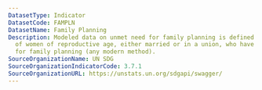 ```yaml
---
DatasetType: Indicator
DatasetCode: FAMPLN
DatasetName: Family Planning
Description: Modeled data on unmet need for family planning is defined as the percentage
  of women of reproductive age, either married or in a union, who have an unmet need
  for family planning (any modern method).
SourceOrganizationName: UN SDG
SourceOrganizationIndicatorCode: 3.7.1
SourceOrganizationURL: https://unstats.un.org/sdgapi/swagger/
---
```


